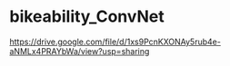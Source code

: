 # bikeability_ConvNet
 
https://drive.google.com/file/d/1xs9PcnKXONAy5rub4e-aNMLx4PRAYbWa/view?usp=sharing
